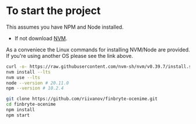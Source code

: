 # To start the project

This assumes you have NPM and Node installed.

- If not download [NVM](https://github.com/nvm-sh/nvm).

As a conveniece the Linux commands for installing NVM/Node are provided. If you're using another OS please see the link above.

```bash
curl -o- https://raw.githubusercontent.com/nvm-sh/nvm/v0.39.7/install.sh | bash
nvm install --lts
nvm use --lts
node --version # 20.11.0
npm --version # 10.2.4
```

```bash
git clone https://github.com/riivanov/finbryte-ocenime.git
cd finbryte-ocenime
npm install
npm start
```
